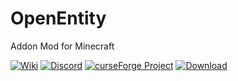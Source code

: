 # OpenEntity

Addon Mod for Minecraft

[![Wiki](http://img.shields.io/badge/wiki--blue.svg)](https://github.com/ben-mkiv/OpenEntity/wiki)
[![Discord](https://img.shields.io/discord/371298569354739716.svg?label=discord&style=popout)](https://discordapp.com/invite/b2E2zpt)
[![curseForge Project](http://cf.way2muchnoise.eu/versions/openentity_latest.svg)](https://minecraft.curseforge.com/projects/openentity)
[![Download](http://cf.way2muchnoise.eu/full_285899_downloads.svg)](https://minecraft.curseforge.com/projects/openentity/files)
